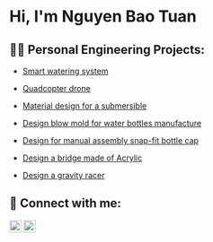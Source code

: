 <h1>Hi, I'm Nguyen Bao Tuan <br/>

<h2>👨‍💻 Personal Engineering Projects:</h2>


  - [Smart watering system](https://github.com/Etzeban/SmartWateringSystem)
  - [Quadcopter drone](https://github.com/Etzeban/QuadcopterDrone)
  - [Material design for a submersible](https://github.com/Etzeban/MaterialSubmersible)
  - [Design blow mold for water bottles manufacture](https://github.com/Etzeban/BlowMoldingBottle)
  - [Design for manual assembly snap-fit bottle cap](https://github.com/Etzeban/Snap-fitCap)
  
  - [Design a bridge made of Acrylic](https://github.com/Etzeban/BridgeDesign)
  
  - [Design a gravity racer](https://github.com/Etzeban/GravityRacer)


<h2> 🤳 Connect with me:</h2>


[<img align="left" alt="JoshMadakor | LinkedIn" width="22px" src="https://cdn.jsdelivr.net/npm/simple-icons@v3/icons/linkedin.svg" />][linkedin]
[<img align="left" alt="JoshMadakor | Instagram" width="22px" src="https://cdn.jsdelivr.net/npm/simple-icons@v3/icons/facebook.svg" />][facebook]


[facebook]: https://www.facebook.com/trinhduongoctran/
[linkedin]: https://linkedin.com/in/nguyen-bao-tuan-b538b9255
